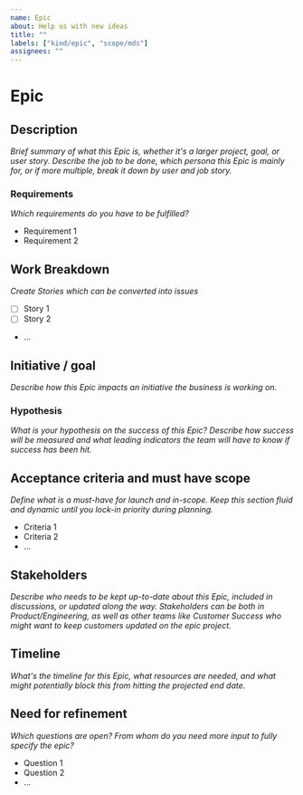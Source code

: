 ```yaml
---
name: Epic
about: Help us with new ideas
title: ""
labels: ["kind/epic", "scope/mds"]
assignees: ""
---
```


# Epic

## Description

_Brief summary of what this Epic is, whether it's a larger project, goal, or user story. Describe the job to be done, which persona this Epic is mainly for, or if more multiple, break it down by user and job story._

### Requirements

_Which requirements do you have to be fulfilled?_

-   Requirement 1
-   Requirement 2

## Work Breakdown

_Create Stories which can be converted into issues_

-   [ ] Story 1
-   [ ] Story 2
-   ...

## Initiative / goal

_Describe how this Epic impacts an initiative the business is working on._

### Hypothesis

_What is your hypothesis on the success of this Epic? Describe how success will be measured and what leading indicators the team will have to know if success has been hit._

## Acceptance criteria and must have scope

_Define what is a must-have for launch and in-scope. Keep this section fluid and dynamic until you lock-in priority during planning._

-   Criteria 1
-   Criteria 2
-   ...

## Stakeholders

_Describe who needs to be kept up-to-date about this Epic, included in discussions, or updated along the way. Stakeholders can be both in Product/Engineering, as well as other teams like Customer Success who might want to keep customers updated on the epic project._

## Timeline

_What's the timeline for this Epic, what resources are needed, and what might potentially block this from hitting the projected end date._

## Need for refinement

_Which questions are open? From whom do you need more input to fully specify the epic?_

-   Question 1
-   Question 2
-   ...
